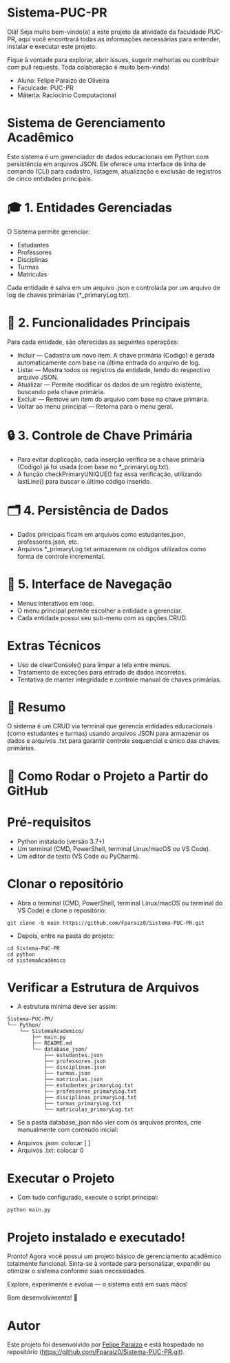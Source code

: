 # Sistema-PUC-PR

Olá! Seja muito bem-vindo(a) a este projeto da atividade da faculdade PUC-PR, aqui você encontrará todas as informações necessárias para entender, instalar e executar este projeto. 

Fique à vontade para explorar, abrir issues, sugerir melhorias ou contribuir com pull requests. Toda colaboração é muito bem-vinda!

* Aluno: Felipe Paraizo de Oliveira 
* Faculcade: PUC-PR
* Máteria: Raciocínio Computacional

# Sistema de Gerenciamento Acadêmico

Este sistema é um gerenciador de dados educacionais em Python com persistência em arquivos JSON. Ele oferece uma interface de linha de comando (CLI) para cadastro, listagem, atualização e exclusão de registros de cinco entidades principais.

# 🎓 1. Entidades Gerenciadas
 
O Sistema permite gerenciar: 

* Estudantes
* Professores
* Disciplinas
* Turmas
* Matrículas

Cada entidade é salva em um arquivo .json e controlada por um arquivo de log de chaves primárias (*_primaryLog.txt).

# 📂 2. Funcionalidades Principais

Para cada entidade, são oferecidas as seguintes operações:

* Incluir — Cadastra um novo item. A chave primária (Codigo) é gerada automaticamente com base na última entrada do arquivo de log.
* Listar — Mostra todos os registros da entidade, lendo do respectivo arquivo JSON.
* Atualizar — Permite modificar os dados de um registro existente, buscando pela chave primária.
* Excluir — Remove um item do arquivo com base na chave primária.
* Voltar ao menu principal — Retorna para o menu geral.

# 🔒 3. Controle de Chave Primária

* Para evitar duplicação, cada inserção verifica se a chave primária (Codigo) já foi usada (com base no *_primaryLog.txt).
* A função checkPrimaryUNIQUE() faz essa verificação, utilizando lastLine() para buscar o último código inserido.

# 🗂️ 4. Persistência de Dados

* Dados principais ficam em arquivos como estudantes.json, professores.json, etc.
* Arquivos *_primaryLog.txt armazenam os códigos utilizados como forma de controle incremental.

# 🧾 5. Interface de Navegação

* Menus interativos em loop.
* O menu principal permite escolher a entidade a gerenciar.
* Cada entidade possui seu sub-menu com as opções CRUD.

# Extras Técnicos

* Uso de clearConsole() para limpar a tela entre menus.
* Tratamento de exceções para entrada de dados incorretos.
* Tentativa de manter integridade e controle manual de chaves primárias.

# 📌 Resumo

O sistema é um CRUD via terminal que gerencia entidades educacionais (como estudantes e turmas) usando arquivos JSON para armazenar os dados e arquivos .txt para garantir controle sequencial e único das chaves primárias.

# 🚀 Como Rodar o Projeto a Partir do GitHub

# Pré-requisitos 

* Python instalado (versão 3.7+)
* Um terminal (CMD, PowerShell, terminal Linux/macOS ou VS Code).
* Um editor de texto (VS Code ou PyCharm).

# Clonar o repositório  

- Abra o terminal (CMD, PowerShell, terminal Linux/macOS ou terminal do VS Code) e clone o repositório: 
```
git clone -b main https://github.com/Fparaiz0/Sistema-PUC-PR.git
```

- Depois, entre na pasta do projeto: 
```
cd Sistema-PUC-PR
cd python
cd sistemaAcadêmico
```

# Verificar a Estrutura de Arquivos

- A estrutura mínima deve ser assim: 
```
Sistema-PUC-PR/
└── Python/
    └── SistemaAcademico/
        ├── main.py
        ├── README.md
        └── database_json/
            ├── estudantes.json
            ├── professores.json
            ├── disciplinas.json
            ├── turmas.json
            ├── matriculas.json
            ├── estudantes_primaryLog.txt
            ├── professores_primaryLog.txt
            ├── disciplinas_primaryLog.txt
            ├── turmas_primaryLog.txt
            └── matriculas_primaryLog.txt

```

- Se a pasta database_json não vier com os arquivos prontos, crie manualmente com conteúdo inicial:

* Arquivos .json: colocar [ ]
* Arquivos .txt: colocar 0

# Executar o Projeto 

- Com tudo configurado, execute o script principal: 
```
python main.py
```

# Projeto instalado e executado! 

Pronto! Agora você possui um projeto básico de gerenciamento acadêmico totalmente funcional.
Sinta-se à vontade para personalizar, expandir ou otimizar o sistema conforme suas necessidades.

Explore, experimente e evolua — o sistema está em suas mãos!

Bom desenvolvimento! 🚀

# Autor

Este projeto foi desenvolvido por [Felipe Paraizo](https://github.com/Fparaiz0) e está hospedado no repositório (https://github.com/Fparaiz0/Sistema-PUC-PR.git). 